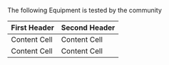 The following Equipment is tested by the community

| First Header  | Second Header |
| ------------- | ------------- |
| Content Cell  | Content Cell  |
| Content Cell  | Content Cell  |